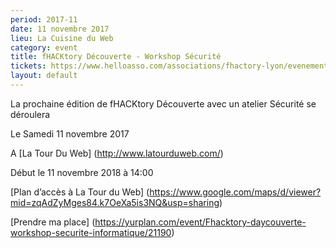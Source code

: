 ```yaml
---
period: 2017-11
date: 11 novembre 2017
lieu: La Cuisine du Web
category: event
title: fHACKtory Découverte - Workshop Sécurité
tickets: https://www.helloasso.com/associations/fhactory-lyon/evenements/fhacktory-hackathon-octobre-2019?fbclid=IwAR3DT1k1_KrZUhR4TxSola7R6kMxzcbx_ar8E8a1Qazu2Aowef0BArvIwp8
layout: default
---
```


La prochaine édition de fHACKtory Découverte avec un atelier Sécurité se déroulera 

Le Samedi 11 novembre 2017

A [La Tour Du Web] (http://www.latourduweb.com/)

Début le 11 novembre 2018 à 14:00

[Plan d’accès à La Tour du Web] (https://www.google.com/maps/d/viewer?mid=zqAdZyMges84.k7OeXa5is3NQ&usp=sharing)

[Prendre ma place] (https://yurplan.com/event/Fhacktory-daycouverte-workshop-securite-informatique/21190)
